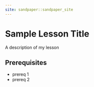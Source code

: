 ```yaml
---
site: sandpaper::sandpaper_site
---
```


# Sample Lesson Title

A description of my lesson

## Prerequisites

- prereq 1
- prereq 2


